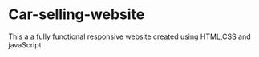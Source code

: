 # Car-selling-website
This a a fully functional responsive website created using HTML,CSS and javaScript
